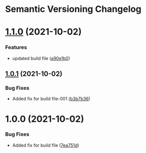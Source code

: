 # Semantic Versioning Changelog

# [1.1.0](https://github.com/rayus007/DevelopmentFundamentalsII/compare/v1.0.1...v1.1.0) (2021-10-02)


### Features

* updated build file ([a90e1b0](https://github.com/rayus007/DevelopmentFundamentalsII/commit/a90e1b06582ad7a066d3ee7670edb2cbbe0996d5))

## [1.0.1](https://github.com/rayus007/DevelopmentFundamentalsII/compare/v1.0.0...v1.0.1) (2021-10-02)


### Bug Fixes

* Added fix for build file-001 ([b3b7b36](https://github.com/rayus007/DevelopmentFundamentalsII/commit/b3b7b367ca81d8192f0c23cf6fb3d4c46499ad72))

# 1.0.0 (2021-10-02)


### Bug Fixes

* Added fix for build file ([7ea751d](https://github.com/rayus007/DevelopmentFundamentalsII/commit/7ea751d505291a867ca46e4fea2d5225e00bfe63))
